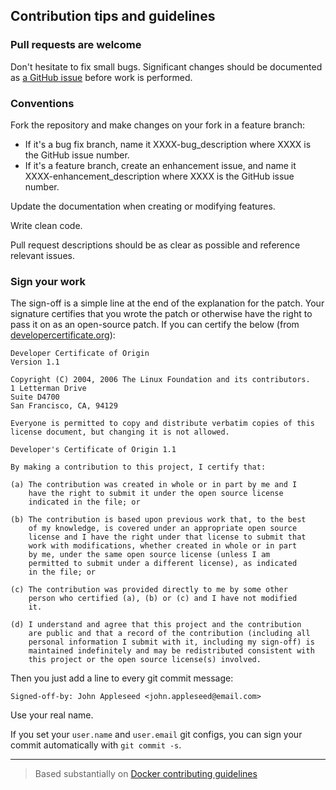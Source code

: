 ## Contribution tips and guidelines

### Pull requests are welcome

Don't hesitate to fix small bugs. Significant changes should be documented as [a GitHub issue](https://github.com/farice/arshooter/issues) before work is performed.

### Conventions

Fork the repository and make changes on your fork in a feature branch:

- If it's a bug fix branch, name it XXXX-bug_description where XXXX is the GitHub issue number. 
- If it's a feature branch, create an enhancement issue, and name it XXXX-enhancement_description where XXXX is the GitHub issue number.

Update the documentation when creating or modifying features.

Write clean code.

Pull request descriptions should be as clear as possible and reference relevant issues.

### Sign your work

The sign-off is a simple line at the end of the explanation for the patch. Your
signature certifies that you wrote the patch or otherwise have the right to pass
it on as an open-source patch. If you can certify
the below (from [developercertificate.org](http://developercertificate.org/)):

```
Developer Certificate of Origin
Version 1.1

Copyright (C) 2004, 2006 The Linux Foundation and its contributors.
1 Letterman Drive
Suite D4700
San Francisco, CA, 94129

Everyone is permitted to copy and distribute verbatim copies of this
license document, but changing it is not allowed.

Developer's Certificate of Origin 1.1

By making a contribution to this project, I certify that:

(a) The contribution was created in whole or in part by me and I
    have the right to submit it under the open source license
    indicated in the file; or

(b) The contribution is based upon previous work that, to the best
    of my knowledge, is covered under an appropriate open source
    license and I have the right under that license to submit that
    work with modifications, whether created in whole or in part
    by me, under the same open source license (unless I am
    permitted to submit under a different license), as indicated
    in the file; or

(c) The contribution was provided directly to me by some other
    person who certified (a), (b) or (c) and I have not modified
    it.

(d) I understand and agree that this project and the contribution
    are public and that a record of the contribution (including all
    personal information I submit with it, including my sign-off) is
    maintained indefinitely and may be redistributed consistent with
    this project or the open source license(s) involved.
```

Then you just add a line to every git commit message:

    Signed-off-by: John Appleseed <john.appleseed@email.com>

Use your real name.

If you set your `user.name` and `user.email` git configs, you can sign your
commit automatically with `git commit -s`.

---

> Based substantially on [Docker contributing guidelines](https://raw.githubusercontent.com/moby/moby/master/CONTRIBUTING.md)
